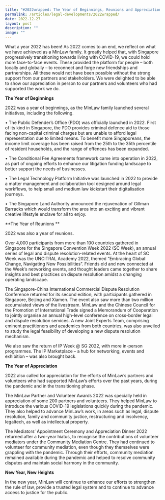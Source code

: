 ```yaml
---
title: "#2022wrapped: The Year of Beginnings, Reunions and Appreciation"
permalink: /articles/legal-developments/2022wrapped/
date: 2022-12-27
layout: post
description: ""
image: ""
---
```

What a year 2022 has been! As 2022 comes to an end, we reflect on what we have achieved as a MinLaw family. It greatly helped that, with Singapore progressively transitioning towards living with COVID-19, we could hold more face-to-face events. These provided the platform for people – both locally and globally – to reconnect and forge new friendships and partnerships. All these would not have been possible without the strong support from our partners and stakeholders. We were delighted to be able to show our appreciation in person to our partners and volunteers who had supported the work we do. 

**The Year of Beginnings**


2022 was a year of beginnings, as the MinLaw family launched several initiatives, including the following.   

•	The Public Defender’s Office (PDO) was officially launched in 2022. First of its kind in Singapore, the PDO provides criminal defence aid to those facing non-capital criminal charges but are unable to afford legal representation due to limited means. To benefit more Singaporeans, the income limit coverage has been raised from the 25th to the 35th percentile of resident households, and the range of offences has been expanded. 

•	The Conditional Fee Agreements framework came into operation in 2022, as part of ongoing efforts to enhance our litigation funding landscape to better support the needs of businesses. 


•	The Legal Technology Platform Initiative was launched in 2022 to provide a matter management and collaboration tool designed around legal workflows, to help small and medium law kickstart their digitalisation journeys. 

•	The Singapore Land Authority announced the rejuvenation of Gillman Barracks which would transform the area into an exciting and vibrant creative lifestyle enclave for all to enjoy. 


**The Year of Reunions
**


2022 was also a year of reunions. 

Over 4,000 participants from more than 100 countries gathered in Singapore for the Singapore Convention Week 2022 (SC Week), an annual series of legal and dispute resolution-related events. At the heart of SC Week was the UNCITRAL Academy 2022, themed “Embracing Global Change, Navigating New Possibilities”.   Friends old and new connected at the Week’s networking events, and thought leaders came together to share insights and best practices on dispute resolution amidst a changing operating landscape. 

The Singapore-China International Commercial Dispute Resolution Conference returned for its second edition, with participants gathered in Singapore, Beijing and Xiamen. The event also saw more than two million accumulated views of the livestream. MinLaw and the Chinese Council for the Promotion of International Trade signed a Memorandum of Cooperation to jointly organise an annual high-level conference on cross-border legal and dispute resolution services. A new Joint Experts Team, comprising eminent practitioners and academics from both countries, was also unveiled to study the legal feasibility of developing a new dispute resolution mechanism. 

We also saw the return of IP Week @ SG 2022, with more in-person programmes. The IP Marketplace – a hub for networking, events and exhibition – was also brought back. 

**The Year of Appreciation**

2022 also called for appreciation for the efforts of MinLaw’s partners and volunteers who had supported MinLaw’s efforts over the past years, during the pandemic and in the transitioning phase. 

The MinLaw Partner and Volunteer Awards 2022 was specially held in appreciation of some 200 partners and volunteers. They helped MinLaw to introduce the various COVID-19 legislations quickly during the pandemic. They also helped to advance MinLaw’s work, in areas such as legal, dispute resolution, family and community justice, restructuring and insolvency, legaltech, as well as intellectual property. 

The Mediators’ Appointment Ceremony and Appreciation Dinner 2022 returned after a two-year hiatus, to recognise the contributions of volunteer mediators under the Community Mediation Centre. They had continued to volunteer for community mediation, even though they themselves were grappling with the pandemic. Through their efforts, community mediation remained available during the pandemic and helped to resolve community disputes and maintain social harmony in the community. 

**New Year, New Heights**

In the new year, MinLaw will continue to enhance our efforts to strengthen the rule of law, provide a trusted legal system and to continue to advance access to justice for the public.